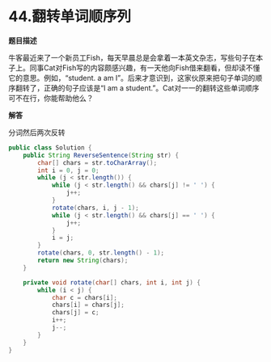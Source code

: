 # 44.翻转单词顺序列

**题目描述**

牛客最近来了一个新员工Fish，每天早晨总是会拿着一本英文杂志，写些句子在本子上。同事Cat对Fish写的内容颇感兴趣，有一天他向Fish借来翻看，但却读不懂它的意思。例如，“student. a am I”。后来才意识到，这家伙原来把句子单词的顺序翻转了，正确的句子应该是“I am a student.”。Cat对一一的翻转这些单词顺序可不在行，你能帮助他么？

**解答**

分词然后两次反转

```java
public class Solution {
    public String ReverseSentence(String str) {
        char[] chars = str.toCharArray();
        int i = 0, j = 0;
        while (j < str.length()) {
            while (j < str.length() && chars[j] != ' ') {
                j++;
            }
            rotate(chars, i, j - 1);
            while (j < str.length() && chars[j] == ' ') {
                j++;
            }
            i = j;
        }
        rotate(chars, 0, str.length() - 1);
        return new String(chars);
    }

    private void rotate(char[] chars, int i, int j) {
        while (i < j) {
            char c = chars[i];
            chars[i] = chars[j];
            chars[j] = c;
            i++;
            j--;
        }
    }
}
```